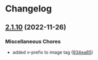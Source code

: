 # Changelog

## [2.1.10](https://github.com/miracum/registry-on-fhir/compare/v2.1.9...v2.1.10) (2022-11-26)


### Miscellaneous Chores

* added v-prefix to image tag ([934ea85](https://github.com/miracum/registry-on-fhir/commit/934ea85e04bf5f39aeea30b2c44e89ef7df9bebe))
